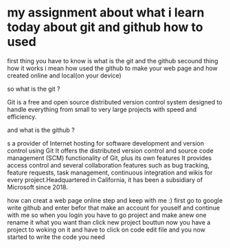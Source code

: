 # my assignment about what i learn today about git and   github how to used

first thing you have to know is what is the git and the github 
secound thing how it works i mean how used the github to make your web page and how created online and local(on your device)

so what is the git ?

Git is a free and open source distributed version control system designed to handle everything from small to very large projects with speed and efficiency.

and what is the github ?

s a provider of Internet hosting for software development and version control using Git It offers the distributed version control and source code management (SCM) functionality of Git, plus its own features It provides access control and several collaboration features such as bug tracking, feature requests, task management, continuous integration and wikis for every project.Headquartered in California, it has been a subsidiary of Microsoft since 2018.

how can creat a web page online 
step and keep with me :)
first go to google 
write github and enter 
befor that make an account for youself and continue with me 
so when you login you have to go project and make anew one rename it what you want than click new project bouttun
now you have a project to woking on it and have to click on code  edit file and you now started to write the code you need 


